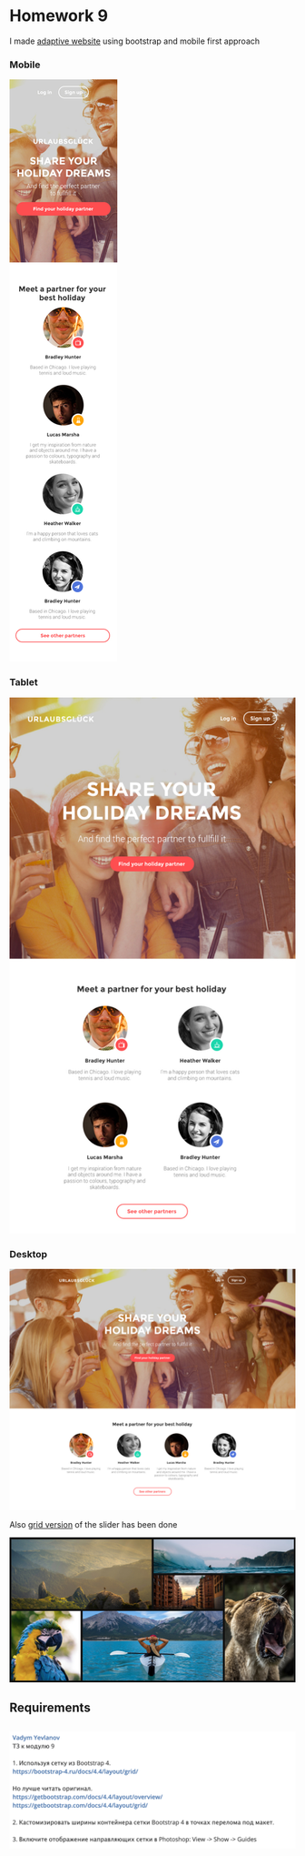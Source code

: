 <h1>Homework 9</h1>
<p>I made <a href="https://artemdev.github.io/homework9/index.html">adaptive website</a> using bootstrap and mobile first approach</p>
<h3>Mobile</h3>
<img src="img/task/mobile.jpg">
<h3>Tablet</h3>
<img src="img/task/tablet.jpg">
<h3>Desktop</h3>
<img src="img/task/desktop.jpg">
<p>Also <a href="https://artemdev.github.io/homework9/extra-task-grid-slider.html">grid version</a> of the slider has been done</p>
<img src="img/task/extra_task.png">
<h2>Requirements<h2>
<img src="img/task/about.png">
